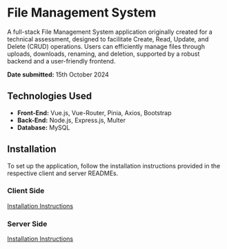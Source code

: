 # File Management System

A full-stack File Management System application originally created for a technical assessment, designed to facilitate Create, Read, Update, and Delete (CRUD) operations. Users can efficiently manage files through uploads, downloads, renaming, and deletion, supported by a robust backend and a user-friendly frontend.

**Date submitted:** 15th October 2024

## Technologies Used

-   **Front-End:** Vue.js, Vue-Router, Pinia, Axios, Bootstrap
-   **Back-End:** Node.js, Express.js, Multer
-   **Database:** MySQL

## Installation

To set up the application, follow the installation instructions provided in the respective client and server READMEs.

### Client Side

[Installation Instructions](client/README.md#installation)

### Server Side

[Installation Instructions](server/README.md#installation)
